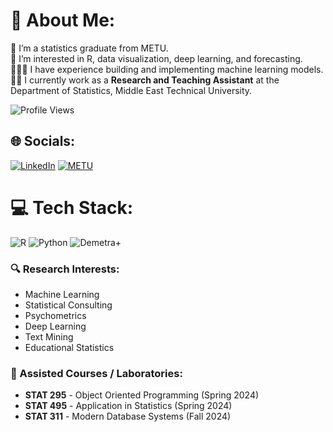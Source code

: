 
# 💫 About Me:
🔭 I’m a statistics graduate from METU.  
🌱 I’m interested in R, data visualization, deep learning, and forecasting.  
🧑🏻‍💻 I have experience building and implementing machine learning models.  
👨‍🏫 I currently work as a **Research and Teaching Assistant** at the Department of Statistics, Middle East Technical University.  

![Profile Views](https://komarev.com/ghpvc/?username=mehmet-ali-erkan&color=blue)


## 🌐 Socials:
[![LinkedIn](https://img.shields.io/badge/LinkedIn-%230077B5.svg?logo=linkedin&logoColor=white)](https://www.linkedin.com/in/mehmet-ali-erkan) 
[![METU](https://img.shields.io/badge/METU-%23A6192E.svg?logo=university&logoColor=white)](https://stat.metu.edu.tr/en/mehmet-ali-erkan)


# 💻 Tech Stack:
![R](https://img.shields.io/badge/r-%23276DC3.svg?style=for-the-badge&logo=r&logoColor=white) 
![Python](https://img.shields.io/badge/python-%233776AB.svg?style=for-the-badge&logo=python&logoColor=white)
![Demetra+](https://img.shields.io/badge/Demetra+%20-%234ea94b.svg?style=for-the-badge&logo=demetra&logoColor=white)


### 🔍 Research Interests:
- Machine Learning  
- Statistical Consulting  
- Psychometrics  
- Deep Learning  
- Text Mining  
- Educational Statistics  

### 📘 Assisted Courses / Laboratories:
- **STAT 295** - Object Oriented Programming (Spring 2024)  
- **STAT 495** - Application in Statistics (Spring 2024)  
- **STAT 311** - Modern Database Systems (Fall 2024)  
